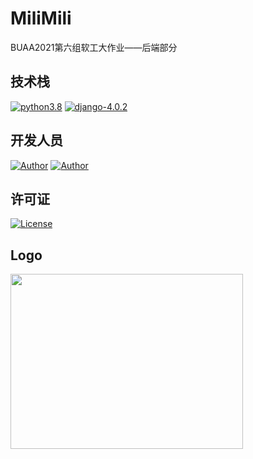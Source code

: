 # MiliMili

BUAA2021第六组软工大作业——后端部分

## 技术栈
[![python3.8](https://img.shields.io/badge/python-%3E%3D3.8-brightgreen)](https://www.python.org/)  [![django-4.0.2](https://img.shields.io/badge/django-4.0.2-blue)](https://docs.djangoproject.com/en/4.0/)

## 开发人员

[![Author](https://img.shields.io/badge/Author-周恩申(Zhoues)-yellow.svg "Author")](https://www.zhoues.com)
[![Author](https://img.shields.io/badge/Author-李毅骁(FireAngelx)-red.svg "Author")](https://2947653177@qq.com)

## 许可证
[![License](https://img.shields.io/badge/License-Apache-green.svg "License")](https://www.apache.org/licenses/LICENSE-2.0)

## Logo
<a href="https://milimili.super2021.com" target = "_blank">
  <img src="https://global-1309504341.cos.ap-beijing.myqcloud.com/MiliMili.svg" style="width:372px; height:280px;display:block;margin-right: 220px">
</a>





